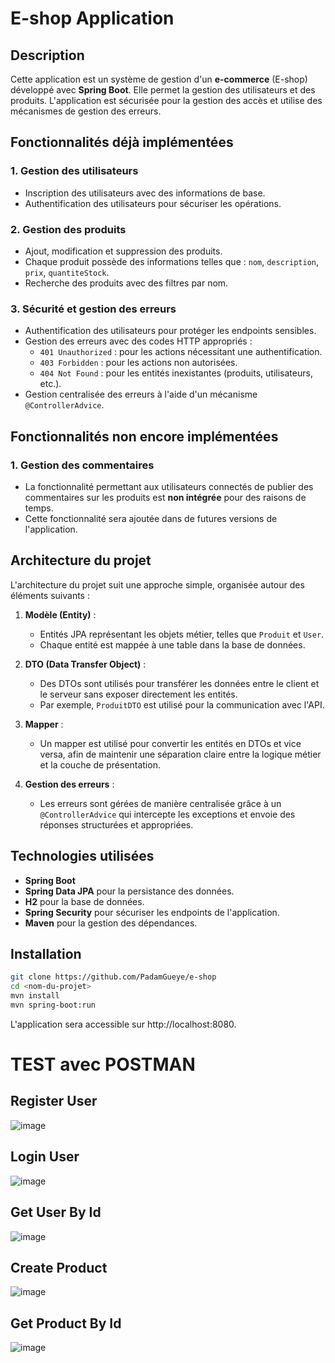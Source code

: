 # E-shop Application

## Description

Cette application est un système de gestion d'un **e-commerce** (E-shop) développé avec **Spring Boot**. Elle permet la gestion des utilisateurs et des produits. L'application est sécurisée pour la gestion des accès et utilise des mécanismes de gestion des erreurs.

## Fonctionnalités déjà implémentées

### 1. **Gestion des utilisateurs**
   - Inscription des utilisateurs avec des informations de base.
   - Authentification des utilisateurs pour sécuriser les opérations.

### 2. **Gestion des produits**
   - Ajout, modification et suppression des produits.
   - Chaque produit possède des informations telles que : `nom`, `description`, `prix`, `quantiteStock`.
   - Recherche des produits avec des filtres par nom.

### 3. **Sécurité et gestion des erreurs**
   - Authentification des utilisateurs pour protéger les endpoints sensibles.
   - Gestion des erreurs avec des codes HTTP appropriés :
     - `401 Unauthorized` : pour les actions nécessitant une authentification.
     - `403 Forbidden` : pour les actions non autorisées.
     - `404 Not Found` : pour les entités inexistantes (produits, utilisateurs, etc.).
   - Gestion centralisée des erreurs à l'aide d'un mécanisme `@ControllerAdvice`.

## Fonctionnalités non encore implémentées

### 1. **Gestion des commentaires**
   - La fonctionnalité permettant aux utilisateurs connectés de publier des commentaires sur les produits est **non intégrée** pour des raisons de temps.
   - Cette fonctionnalité sera ajoutée dans de futures versions de l'application.

## Architecture du projet

L'architecture du projet suit une approche simple, organisée autour des éléments suivants :

1. **Modèle (Entity)** :
   - Entités JPA représentant les objets métier, telles que `Produit` et `User`.
   - Chaque entité est mappée à une table dans la base de données.

2. **DTO (Data Transfer Object)** :
   - Des DTOs sont utilisés pour transférer les données entre le client et le serveur sans exposer directement les entités.
   - Par exemple, `ProduitDTO` est utilisé pour la communication avec l'API.

3. **Mapper** :
   - Un mapper est utilisé pour convertir les entités en DTOs et vice versa, afin de maintenir une séparation claire entre la logique métier et la couche de présentation.

4. **Gestion des erreurs** :
   - Les erreurs sont gérées de manière centralisée grâce à un `@ControllerAdvice` qui intercepte les exceptions et envoie des réponses structurées et appropriées.

## Technologies utilisées

- **Spring Boot**
- **Spring Data JPA** pour la persistance des données.
- **H2** pour la base de données.
- **Spring Security** pour sécuriser les endpoints de l'application.
- **Maven** pour la gestion des dépendances.

## Installation

   ```bash
   git clone https://github.com/PadamGueye/e-shop
   cd <nom-du-projet>
   mvn install
   mvn spring-boot:run
 ```
L'application sera accessible sur http://localhost:8080.


# TEST avec POSTMAN
## Register User
![image](https://github.com/user-attachments/assets/6a954c23-272f-4d02-91d1-74a19e3822c7)


## Login User
![image](https://github.com/user-attachments/assets/63aa79c4-793f-41a9-895a-18d914c2ef90)

## Get User By Id
![image](https://github.com/user-attachments/assets/b7bbebd9-3269-482d-96d1-e1f163e207f4)


## Create Product
![image](https://github.com/user-attachments/assets/9301d097-7ea6-4531-a9a4-1d4192b90546)

## Get Product By Id
![image](https://github.com/user-attachments/assets/e98de772-aad5-497d-a868-d29facac1bdd)


